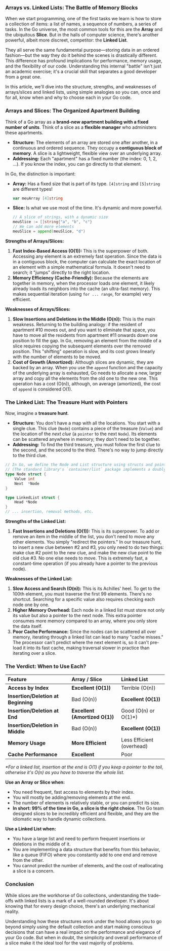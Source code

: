 ### Arrays vs. Linked Lists: The Battle of Memory Blocks

When we start programming, one of the first tasks we learn is how to store a collection of items: a list of names, a sequence of numbers, a series of tasks. In the Go universe, the most common tools for this are the **Array** and the ubiquitous **Slice**. But in the halls of computer science, there's another powerful, albeit more discreet, competitor: the **Linked List**.

They all serve the same fundamental purpose—storing data in an ordered fashion—but the way they do it behind the scenes is drastically different. This difference has profound implications for performance, memory usage, and the flexibility of our code. Understanding this internal "battle" isn't just an academic exercise; it's a crucial skill that separates a good developer from a great one.

In this article, we'll dive into the structure, strengths, and weaknesses of arrays/slices and linked lists, using simple analogies so you can, once and for all, know when and why to choose each in your Go code.

### Arrays and Slices: The Organized Apartment Building

Think of a Go array as a **brand-new apartment building with a fixed number of units**. Think of a slice as a **flexible manager** who administers these apartments.

*   **Structure:** The elements of an array are stored one after another, in a continuous and ordered sequence. They occupy a **contiguous block of memory**. A slice is a lightweight, flexible view over an underlying array.
*   **Addressing:** Each "apartment" has a fixed number (the index: 0, 1, 2, ...). If you know the index, you can go directly to that element.

In Go, the distinction is important:
*   **Array:** Has a fixed size that is part of its type. `[4]string` and `[5]string` are different types!
    ```go
    var meuArray [4]string
    ```
*   **Slice:** Is what we use most of the time. It's dynamic and more powerful.
    ```go
    // A slice of strings, with a dynamic size
    meuSlice := []string{"a", "b", "c"}
    // We can add more elements
    meuSlice = append(meuSlice, "d")
    ```

**Strengths of Arrays/Slices:**

1.  **Fast Index-Based Access (O(1)):** This is the superpower of both. Accessing any element is an extremely fast operation. Since the data is in a contiguous block, the computer can calculate the exact location of an element with a simple mathematical formula. It doesn't need to search; it "jumps" directly to the right location.
2.  **Memory Efficiency (Cache-Friendly):** Because the elements are together in memory, when the processor loads one element, it likely already loads its neighbors into the cache (an ultra-fast memory). This makes sequential iteration (using `for ... range`, for example) very efficient.

**Weaknesses of Arrays/Slices:**

1.  **Slow Insertions and Deletions in the Middle (O(n)):** This is the main weakness. Returning to the building analogy: if the resident of apartment #10 moves out, and you want to eliminate that space, you have to move all the residents from apartment #11 onwards down one position to fill the gap. In Go, removing an element from the middle of a slice requires copying the subsequent elements over the removed position. This "shifting" operation is slow, and its cost grows linearly with the number of elements to be moved.
2.  **Cost of Growth (Amortized):** Although slices are dynamic, they are backed by an array. When you use the `append` function and the capacity of the underlying array is exhausted, Go needs to allocate a new, larger array and copy all the elements from the old one to the new one. This operation has a cost (O(n)), although, on average (amortized), the cost of `append` is considered O(1).

### The Linked List: The Treasure Hunt with Pointers

Now, imagine a **treasure hunt**.

*   **Structure:** You don't have a map with all the locations. You start with a single clue. This clue (`Node`) contains a piece of the treasure (`Value`) and the location of the *next clue* (a `pointer` to the next `Node`). Its elements can be scattered anywhere in memory; they don't need to be together.
*   **Addressing:** To find the third treasure, you must follow the first clue to the second, and the second to the third. There's no way to jump directly to the third clue.

```go
// In Go, we define the Node and List structure using structs and pointers.
// (The standard library's `container/list` package implements a doubly linked list)
type Node struct {
    Value int
    Next  *Node
}

type LinkedList struct {
    Head *Node
}
// ... insertion, removal methods, etc.
```

**Strengths of the Linked List:**

1.  **Fast Insertions and Deletions (O(1)):** This is its superpower. To add or remove an item in the middle of the list, you don't need to move any other elements. You simply "redirect the pointers." In our treasure hunt, to insert a new clue between #2 and #3, you only need to do two things: make clue #2 point to the new clue, and make the new clue point to the old clue #3. No one else needs to move. This is extremely fast, a constant-time operation (if you already have a pointer to the previous node).

**Weaknesses of the Linked List:**

1.  **Slow Access and Search (O(n)):** This is its Achilles' heel. To get to the 100th element, you must traverse the first 99 elements. There's no shortcut. Searching for a specific value also requires checking each node one by one.
2.  **Higher Memory Overhead:** Each node in a linked list must store not only its value but also a pointer to the next node. This extra pointer consumes more memory compared to an array, where you only store the data itself.
3.  **Poor Cache Performance:** Since the nodes can be scattered all over memory, iterating through a linked list can lead to many "cache misses." The processor can't predict where the next element is, so it can't pre-load it into its fast cache, making traversal slower in practice than iterating over a slice.

### The Verdict: When to Use Each?

| Feature | Array / Slice | Linked List |
| :--- | :--- | :--- |
| **Access by Index** | **Excellent (O(1))** | Terrible (O(n)) |
| **Insertion/Deletion at Beginning** | Bad (O(n)) | **Excellent (O(1))** |
| **Insertion/Deletion at End** | **Excellent (Amortized O(1))** | Good (O(n) or O(1)*) |
| **Insertion/Deletion in Middle** | Bad (O(n)) | **Excellent (O(1))** |
| **Memory Usage** | **More Efficient** | Less Efficient (overhead) |
| **Cache Performance** | **Excellent** | Poor |

*\*For a linked list, insertion at the end is O(1) if you keep a pointer to the tail, otherwise it's O(n) as you have to traverse the whole list.*

**Use an Array or Slice when:**
*   You need frequent, fast access to elements by their index.
*   You will mostly be adding/removing elements at the end.
*   The number of elements is relatively stable, or you can predict its size.
*   **In short: 99% of the time in Go, a slice is the right choice.** The Go team designed slices to be incredibly efficient and flexible, and they are the idiomatic way to handle dynamic collections.

**Use a Linked List when:**
*   You have a large list and need to perform frequent insertions or deletions in the middle of it.
*   You are implementing a data structure that benefits from this behavior, like a queue (FIFO) where you constantly add to one end and remove from the other.
*   You cannot predict the number of elements, and the cost of reallocating a slice is a concern.

### Conclusion

While slices are the workhorse of Go collections, understanding the trade-offs with linked lists is a mark of a well-rounded developer. It's about knowing that for every design choice, there's an underlying mechanical reality.

Understanding how these structures work under the hood allows you to go beyond simply using the default collection and start making conscious decisions that can have a real impact on the performance and elegance of your Go code. But when in doubt, the simplicity and overall performance of a slice make it the ideal tool for the vast majority of problems.